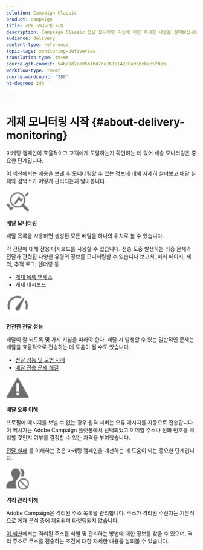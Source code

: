 ```yaml
---
solution: Campaign Classic
product: campaign
title: 게재 모니터링 시작
description: Campaign Classic 전달 모니터링 기능에 대한 자세한 내용을 살펴보십시오.
audience: delivery
content-type: reference
topic-tags: monitoring-deliveries
translation-type: tm+mt
source-git-commit: 54ba9d2ee05b1bd7de7616142e8ad6bcbac5f8eb
workflow-type: tm+mt
source-wordcount: '288'
ht-degree: 14%

---
```



# 게재 모니터링 시작 {#about-delivery-monitoring}

마케팅 캠페인이 효율적이고 고객에게 도달하는지 확인하는 데 있어 배송 모니터링은 중요한 단계입니다.

이 섹션에서는 배송을 보낸 후 모니터링할 수 있는 정보에 대해 자세히 살펴보고 배달 실패와 검역소가 어떻게 관리되는지 알아봅니다.

<img src="assets/do-not-localize/icon_monitor.svg" width="60px">

**배달 모니터링**

배달 목록을 사용하면 생성된 모든 배달을 하나의 위치로 볼 수 있습니다.

각 전달에 대해 전용 대시보드를 사용할 수 있습니다. 전송 도중 발생하는 최종 문제와 전달과 관련된 다양한 유형의 정보를 모니터링할 수 있습니다.보고서, 미러 페이지, 제외, 추적 로그, 렌더링 등

* [게재 목록 액세스](../../delivery/using/list-of-deliveries.md)
* [게재 대시보드](../../delivery/using/delivery-dashboard.md)

<img src="assets/do-not-localize/icon_guidelines.svg" width="60px">

**안전한 전달 성능**

배달이 잘 되도록 몇 가지 지침을 따라야 한다. 배달 시 발생할 수 있는 일반적인 문제는 배달을 효율적으로 전송하는 데 도움이 될 수도 있습니다.

* [전달 성능 및 모범 사례](../../delivery/using/list-of-deliveries.md)
* [배달 전송 문제 해결](../../delivery/using/delivery-dashboard.md)

<img src="assets/do-not-localize/icon_failure.svg" width="60px">

**배달 오류 이해**

프로필에 메시지를 보낼 수 없는 경우 원격 서버는 오류 메시지를 자동으로 전송합니다. 이 메시지는 Adobe Campaign 플랫폼에서 선택되었고 이메일 주소나 전화 번호를 격리할 것인지 여부를 결정할 수 있는 자격을 부여했습니다.

[전달 실패](../../delivery/using/understanding-delivery-failures.md) 를 이해하는 것은 마케팅 캠페인을 개선하는 데 도움이 되는 중요한 단계입니다.

<img src="assets/do-not-localize/icon_quarantine.svg" width="60px">

**격리 관리 이해**

Adobe Campaign은 격리된 주소 목록을 관리합니다. 주소가 격리된 수신자는 기본적으로 게재 분석 중에 제외되며 타겟팅되지 않습니다.

[이 섹션](../../delivery/using/understanding-quarantine-management.md)에서는 격리된 주소를 식별 및 관리하는 방법에 대한 정보를 찾을 수 있으며, 격리 주소로 주소를 전송하는 조건에 대한 자세한 내용을 살펴볼 수 있습니다.
